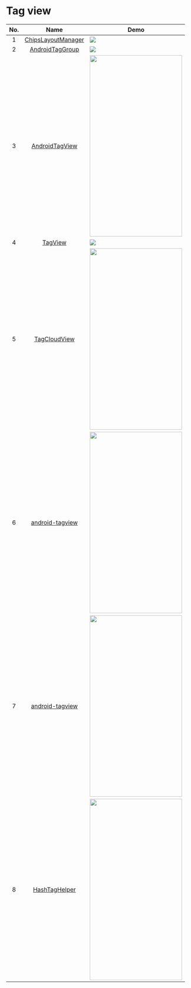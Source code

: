 Tag view
======================
No. | Name | Demo
:---: | :---: | ---
1| [ChipsLayoutManager](https://github.com/BelooS/ChipsLayoutManager) | ![](https://github.com/BelooS/ChipsLayoutManager/raw/master/images/header.png)
2| [AndroidTagGroup](https://github.com/2dxgujun/AndroidTagGroup) | ![](https://camo.githubusercontent.com/8adbb5c44c656151cb108ada6d1383e2c6af38b7/687474703a2f2f7777342e73696e61696d672e636e2f6c617267652f62636532646561396a7731657362736279397635666a323075303077386a78782e6a7067)
3| [AndroidTagView](https://github.com/whilu/AndroidTagView) | <img src="https://github.com/whilu/AndroidTagView/raw/master/screenshots/androidtagview_record_1.gif" width="250" height="490">
4| [TagView](https://github.com/Cutta/TagView) | ![](https://camo.githubusercontent.com/397c91d68dc6e496f194391481fa3a4408bb83f1/687474703a2f2f7331312e706f7374696d672e6f72672f727279376c773837372f53637265656e73686f745f323031355f30395f32395f32315f31375f35332e706e67)
5| [TagCloudView](https://github.com/kingideayou/TagCloudView) | <img src="https://raw.githubusercontent.com/kingideayou/TagCloudView/master/imgs/tagCloudView_1.png" width="250" height="490">
6| [android-tagview](https://github.com/kaedea/android-tagview) | <img src="https://camo.githubusercontent.com/c89ab52cbc45a4929dafaff12e7d8d06b02eaa7b/68747470733a2f2f6c68332e676f6f676c6575736572636f6e74656e742e636f6d2f4e332d72365a5f463055753368543546733448347930534e5735706a615575424d7533714c5a7350676f513d73363030" width="250" height="490">
7| [android-tagview](https://github.com/mcharmas/android-tagview) | <img src="https://github.com/mcharmas/android-tagview/raw/master/screenshot.png" width="250" height="490">
8| [HashTagHelper](https://github.com/danylovolokh/HashTagHelper) | <img src="https://cloud.githubusercontent.com/assets/2686355/11998408/e6aa1f62-aaa6-11e5-911a-c598b6853862.gif" width="250" height="490">
